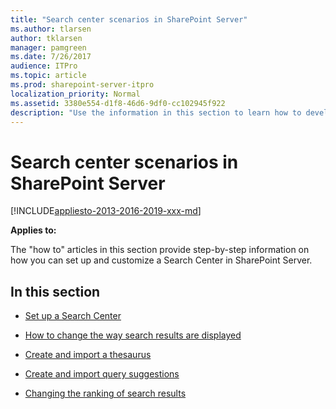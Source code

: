 ```yaml
---
title: "Search center scenarios in SharePoint Server"
ms.author: tlarsen
author: tklarsen
manager: pamgreen
ms.date: 7/26/2017
audience: ITPro
ms.topic: article
ms.prod: sharepoint-server-itpro
localization_priority: Normal
ms.assetid: 3380e554-d1f8-46d6-9df0-cc102945f922
description: "Use the information in this section to learn how to develop Search Center scenarios in SharePoint Server."
---
```


# Search center scenarios in SharePoint Server

[!INCLUDE[appliesto-2013-2016-2019-xxx-md](../includes/appliesto-2013-2016-2019-xxx-md.md)] 
  
 **Applies to:**
  
The "how to" articles in this section provide step-by-step information on how you can set up and customize a Search Center in SharePoint Server.
  
## In this section

- [Set up a Search Center](set-up-a-search-center.md)
    
- [How to change the way search results are displayed](how-to-change-the-way-search-results-are-displayed.md)
    
- [Create and import a thesaurus](create-and-import-a-thesaurus.md)
    
- [Create and import query suggestions](create-and-import-query-suggestions.md)
    
- [Changing the ranking of search results](changing-the-ranking-of-search-results.md)
    

